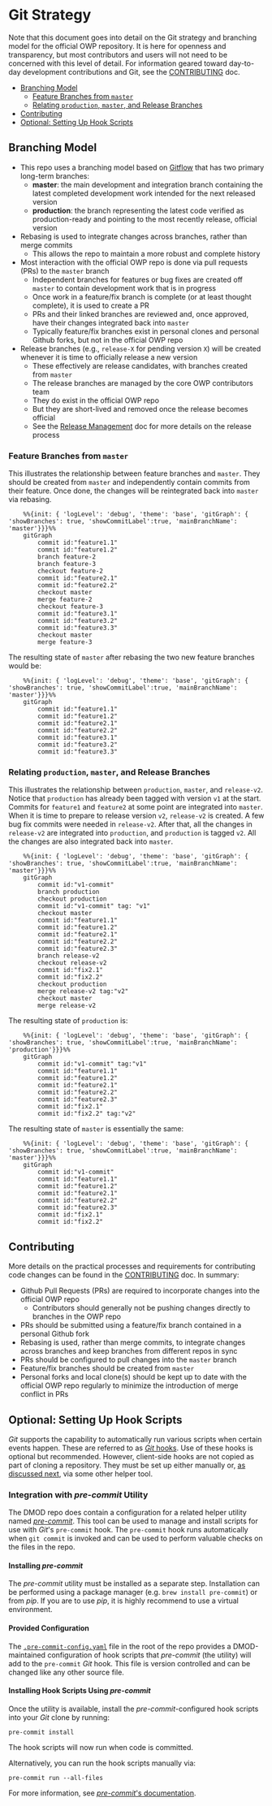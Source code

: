 # Git Strategy

Note that this document goes into detail on the Git strategy and branching model for the official OWP repository.  It is here for openness and transparency, but most contributors and users will not need to be concerned with this level of detail.  For information geared toward day-to-day development contributions and Git, see the [CONTRIBUTING](../CONTRIBUTING.md) doc.

- [Branching Model](#branching-model)
    - [Feature Branches from `master`](#feature-branches-from-master)
    - [Relating `production`, `master`, and Release Branches](#relating-production-master-and-release-branches)
- [Contributing](#contributing)
- [Optional: Setting Up Hook Scripts](#optional-setting-up-hook-scripts)

## Branching Model

- This repo uses a branching model based on [Gitflow](https://nvie.com/posts/a-successful-git-branching-model/) that has two primary long-term branches:
    - **master**: the main development and integration branch containing the latest completed development work intended for the next released version
    - **production**: the branch representing the latest code verified as production-ready and pointing to the most recently release, official version
- Rebasing is used to integrate changes across branches, rather than merge commits
    - This allows the repo to maintain a more robust and complete history
- Most interaction with the official OWP repo is done via pull requests (PRs) to the `master` branch
    - Independent branches for features or bug fixes are created off `master` to contain development work that is in progress
    - Once work in a feature/fix branch is complete (or at least thought complete), it is used to create a PR
    - PRs and their linked branches are reviewed and, once approved, have their changes integrated back into `master`
    - Typically feature/fix branches exist in personal clones and personal Github forks, but not in the official OWP repo
- Release branches (e.g., `release-X` for pending version `X`) will be created whenever it is time to officially release a new version
    - These effectively are release candidates, with branches created from `master`
    - The release branches are managed by the core OWP contributors team
    - They do exist in the official OWP repo
    - But they are short-lived and removed once the release becomes official
    - See the [Release Management](RELEASE_MANAGEMENT.md) doc for more details on the release process

### Feature Branches from `master`
This illustrates the relationship between feature branches and `master`.  They should be created from `master` and independently contain commits from their feature.  Once done, the changes will be reintegrated back into `master` via rebasing.

```mermaid 
    %%{init: { 'logLevel': 'debug', 'theme': 'base', 'gitGraph': { 'showBranches': true, 'showCommitLabel':true, 'mainBranchName': 'master'}}}%%
    gitGraph
        commit id:"feature1.1"
        commit id:"feature1.2"
        branch feature-2
        branch feature-3
        checkout feature-2
        commit id:"feature2.1"
        commit id:"feature2.2"
        checkout master
        merge feature-2
        checkout feature-3
        commit id:"feature3.1"
        commit id:"feature3.2"
        commit id:"feature3.3"
        checkout master
        merge feature-3
```

The resulting state of `master` after rebasing the two new feature branches would be:

```mermaid 
    %%{init: { 'logLevel': 'debug', 'theme': 'base', 'gitGraph': { 'showBranches': true, 'showCommitLabel':true, 'mainBranchName': 'master'}}}%%
    gitGraph
        commit id:"feature1.1"
        commit id:"feature1.2"
        commit id:"feature2.1"
        commit id:"feature2.2"
        commit id:"feature3.1"
        commit id:"feature3.2"
        commit id:"feature3.3"
```

### Relating `production`, `master`, and Release Branches

This illustrates the relationship between `production`, `master`, and `release-v2`.  Notice that `production` has already been tagged with version `v1` at the start.  Commits for `feature1` and `feature2` at some point are integrated into `master`.  When it is time to prepare to release version `v2`, `release-v2` is created.  A few bug fix commits were needed in `release-v2`.  After that, all the changes in `release-v2` are integrated into `production`, and `production` is tagged `v2`.  All the changes are also integrated back into `master`.


```mermaid 
    %%{init: { 'logLevel': 'debug', 'theme': 'base', 'gitGraph': { 'showBranches': true, 'showCommitLabel':true, 'mainBranchName': 'master'}}}%%
    gitGraph
        commit id:"v1-commit"
        branch production
        checkout production
        commit id:"v1-commit" tag: "v1"
        checkout master
        commit id:"feature1.1"
        commit id:"feature1.2"
        commit id:"feature2.1"
        commit id:"feature2.2"
        commit id:"feature2.3"
        branch release-v2
        checkout release-v2
        commit id:"fix2.1"
        commit id:"fix2.2"
        checkout production
        merge release-v2 tag:"v2"
        checkout master
        merge release-v2

```

The resulting state of `production` is:

```mermaid 
    %%{init: { 'logLevel': 'debug', 'theme': 'base', 'gitGraph': { 'showBranches': true, 'showCommitLabel':true, 'mainBranchName': 'production'}}}%%
    gitGraph
        commit id:"v1-commit" tag:"v1"
        commit id:"feature1.1"
        commit id:"feature1.2"
        commit id:"feature2.1"
        commit id:"feature2.2"
        commit id:"feature2.3"
        commit id:"fix2.1"
        commit id:"fix2.2" tag:"v2"
```

The resulting state of `master` is essentially the same:

```mermaid 
    %%{init: { 'logLevel': 'debug', 'theme': 'base', 'gitGraph': { 'showBranches': true, 'showCommitLabel':true, 'mainBranchName': 'master'}}}%%
    gitGraph
        commit id:"v1-commit"
        commit id:"feature1.1"
        commit id:"feature1.2"
        commit id:"feature2.1"
        commit id:"feature2.2"
        commit id:"feature2.3"
        commit id:"fix2.1"
        commit id:"fix2.2"
```

## Contributing

More details on the practical processes and requirements for contributing code changes can be found in the [CONTRIBUTING](../CONTRIBUTING.md) doc.  In summary:

- Github Pull Requests (PRs) are required to incorporate changes into the official OWP repo
    - Contributors should generally not be pushing changes directly to branches in the OWP repo
- PRs should be submitted using a feature/fix branch contained in a personal Github fork
- Rebasing is used, rather than merge commits, to integrate changes across branches and keep branches from different repos in sync
- PRs should be configured to pull changes into the `master` branch
- Feature/fix branches should be created from `master`
- Personal forks and local clone(s) should be kept up to date with the official OWP repo regularly to minimize the introduction of merge conflict in PRs


## Optional: Setting Up Hook Scripts

_Git_ supports the capability to automatically run various scripts when certain events happen.  These are referred to as [_Git_ hooks](https://git-scm.com/book/en/v2/Customizing-Git-Git-Hooks).  Use of these hooks is optional but recommended.  However, client-side hooks are not copied as part of cloning a repository.  They must be set up either manually or, [as discussed next](#integration-with-_pre-commit_-utility), via some other helper tool.

### Integration with _pre-commit_ Utility

The DMOD repo does contain a configuration for a related helper utility named [_pre-commit_](https://pre-commit.com/).  This tool can be used to manage and install scripts for use with _Git_'s `pre-commit` hook.  The `pre-commit` hook runs automatically when `git commit` is invoked and can be used to perform valuable checks on the files in the repo.

#### Installing _pre-commit_

The _pre-commit_ utility must be installed as a separate step.  Installation can be performed using a package manager (e.g. `brew install pre-commit`) or from _pip_.  If you are to use _pip_, it is highly recommend to use a virtual environment.

#### Provided Configuration

The [`.pre-commit-config.yaml`](./.pre-commit-config.yaml) file in the root of the repo provides a DMOD-maintained configuration of hook scripts that _pre-commit_ (the utility) will add to the `pre-commit` _Git_ hook.  This file is version controlled and can be changed like any other source file.

#### Installing Hook Scripts Using _pre-commit_

Once the utility is available, install the _pre-commit_-configured hook scripts into your _Git_ clone by running:

```shell
pre-commit install
```

The hook scripts will now run when code is committed.

Alternatively, you can run the hook scripts manually via:

```shell
pre-commit run --all-files
```

For more information, see [_pre-commit_'s documentation](https://pre-commit.com/index.html).